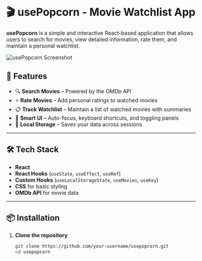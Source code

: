 # 🎬 usePopcorn - Movie Watchlist App

**usePopcorn** is a simple and interactive React-based application that allows users to search for movies, view detailed information, rate them, and maintain a personal watchlist.

![usePopcorn Screenshot](./screenshot.png) <!-- Optional: Add screenshot path if available -->

## 🚀 Features

- 🔍 **Search Movies** – Powered by the OMDb API  
- ⭐ **Rate Movies** – Add personal ratings to watched movies  
- 📋 **Track Watchlist** – Maintain a list of watched movies with summaries  
- 🧠 **Smart UI** – Auto-focus, keyboard shortcuts, and toggling panels  
- 💾 **Local Storage** – Saves your data across sessions  

---

## 🛠 Tech Stack

- **React**
- **React Hooks** (`useState`, `useEffect`, `useRef`)
- **Custom Hooks** (`useLocalStorageState`, `useMovies`, `useKey`)
- **CSS** for basic styling
- **OMDb API** for movie data

---

## 📦 Installation

1. **Clone the repository**
   ```bash
   git clone https://github.com/your-username/usepopcorn.git
   cd usepopcorn
